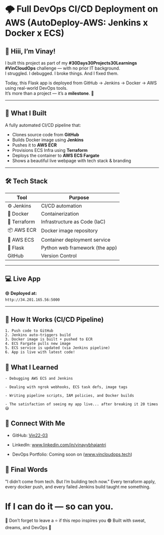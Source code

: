 # 🌩️ Full DevOps CI/CD Deployment on AWS (AutoDeploy-AWS: Jenkins x Docker x ECS)


## 👋 Hiii, I’m Vinay!

I built this project as part of my **#30Days30Projects30Learnings #VinCloudOps** challenge — with no prior IT background.  
I struggled. I debugged. I broke things. And I fixed them.

Today, this Flask app is deployed from GitHub → Jenkins → Docker → AWS using real-world DevOps tools.  
It’s more than a project — it’s a **milestone**. 💪

---

## 🚀 What I Built

A fully automated CI/CD pipeline that:

- Clones source code from **GitHub**
- Builds Docker image using **Jenkins**
- Pushes it to **AWS ECR**
- Provisions ECS Infra using **Terraform**
- Deploys the container to **AWS ECS Fargate**
- Shows a beautiful live webpage with tech stack & branding

---

## 🛠️ Tech Stack

| Tool           | Purpose                              |
|----------------|--------------------------------------|
| ⚙️ Jenkins      | CI/CD automation                    |
| 🐳 Docker       | Containerization                    |
| 🌿 Terraform    | Infrastructure as Code (IaC)        |
| 📦 AWS ECR      | Docker image repository             |
| 🧱 AWS ECS      | Container deployment service        |
| 🚀 Flask        | Python web framework (the app)     |
|    GitHub       | Version Control                     |
---

## 💻 Live App

🟢 **Deployed at:**  
`http://34.201.165.56:5000`


---

## 🧪 How It Works (CI/CD Pipeline)

```plaintext
1. Push code to GitHub
2. Jenkins auto-triggers build
3. Docker image is built + pushed to ECR
4. ECS Fargate pulls new image
5. ECS service is updated (via Jenkins pipeline)
6. App is live with latest code!
```

## 🧠 What I Learned
```
- Debugging AWS ECS and Jenkins

- Dealing with ngrok webhooks, ECS task defs, image tags

- Writing pipeline scripts, IAM policies, and Docker builds

- The satisfaction of seeing my app live... after breaking it 20 times 😅
```


## 💼 Connect With Me

- GitHub: [Vin22-03](https://github.com/Vin22-03)

- LinkedIn: www.linkedin.com/in/vinayvbhajantri

- DevOps Portfolio: Coming soon on (www.vincloudops.tech)

## 🌟 Final Words

"I didn’t come from tech. But I’m building tech now."
Every terraform apply, every docker push, and every failed Jenkins build taught me something.

# If I can do it — so can you.

🛑 Don’t forget to leave a ⭐ if this repo inspires you
🟢 Built with sweat, dreams, and DevOps 💚
